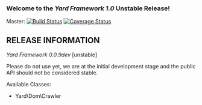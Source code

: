 ### Welcome to the *Yard Framework 1.0* Unstable Release!


Master:
[![Build Status](https://travis-ci.org/RosarioGrosso/yard.svg?branch=master)](https://travis-ci.org/RosarioGrosso/yard)
[![Coverage Status](https://img.shields.io/coveralls/RosarioGrosso/yard.svg)](https://coveralls.io/r/RosarioGrosso/yard)
## RELEASE INFORMATION

*Yard Framework 0.0.9dev* [unstable]

Please do not use yet, we are at the initial development stage and the public API should not be considered stable.


 Available Classes:

   * Yard\Dom\Crawler